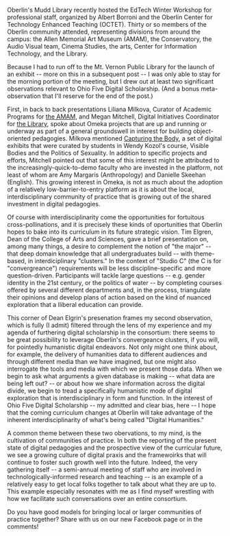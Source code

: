 Oberlin's Mudd Library recently hosted the EdTech Winter Workshop for professional staff, organized by Albert Borroni and the Oberlin Center for Technology Enhanced Teaching (OCTET). Thirty or so members of the Oberlin community attended, representing divisions from around the campus: the Allen Memorial Art Museum (AMAM), the Conservatory, the Audio Visual team, Cinema Studies, the arts, Center for Information Technology, and the Library.

Because I had to run off to the Mt. Vernon Public Library for the launch of an exhibit -- more on this in a subsequent post -- I was only able to stay for the morning portion of the meeting, but I drew out at least two significant observations relevant to Ohio Five Digital Scholarship. (And a bonus meta-observation that I'll reserve for the end of the post.)

First, in back to back presentations Liliana Milkova, Curator of Academic Programs for [the AMAM](http://www.oberlin.edu/amam/), and Megan Mitchell, Digital Initiatives Coordinator for [the Library](http://digitalcollections.oberlin.edu/), spoke about Omeka projects that are up and running or underway as part of a general groundswell in interest for building object-oriented pedagogies. Milkova mentioned [Capturing the Body](http://www.oberlinlibstaff.com/omeka_cast202/), a set of digital exhibits that were curated by students in Wendy Kozol's course, Visible Bodies and the Politics of Sexuality. In addition to specific projects and efforts, Mitchell pointed out that some of this interest might be attributed to the increasingly-quick-to-demo faculty who are invested in the platform, not least of whom are Amy Margaris (Anthropology) and Danielle Skeehan (English). This growing interest in Omeka, is not as much about the adoption of a relatively low-barrier-to-entry platform as it is about the local, interdisciplinary community of practice that is growing out of the shared investment in digital pedagogies.

Of course with interdisciplinarity come the opportunities for fortuitous cross-pollinations, and it is precisely these kinds of oportunities that Oberlin hopes to bake into its curriculum in its future strategic vision. Tim Elgren, Dean of the College of Arts and Sciences, gave a brief presentation on, among many things, a desire to complement the notion of "the major" -- that deep domain knowledge that all undergraduates build -- with theme-based, in interdiciplinary "clusters." In the context of "Studio C" (the C is for "convergreance") requirements will be less discipline-specific and more question-driven. Participants will tackle large questions -- e.g. gender identity in the 21st century, or the politics of water -- by completing courses offered by several different departments and, in the process, triangulate their opinions and develop plans of action based on the kind of nuanced exploration that a lliberal education can provide. 

This corner of Dean Elgrin's presenation frames my second observation, which is fully (I admit) filtered through the lens of my experience and my agenda of furthering digital scholarship in the consortium: there seems to be great possibility to leverage Oberlin's convergeance clusters, if you will, for pointedly humanistic digital endeavors. Not only might one think about, for example, the delivery of humanities data to different audiences and through different media than we have imagined, but one might also interrogate the tools and media with which we present those data. When we begin to ask what arguments a given database is making -- what data are being left out? -- or about how we share information across the digital divide, we begin to tread a specifically humanistic mode of digital exploration that is interdisciplinary in form and function. In the interest of Ohio Five Digital Scholarship -- my admitted and clear bias, here -- I hope that the coming curriculum changes at Oberlin will take advantage of the inherent interdisciplinarity of what's being called "Digital Humanities."

A common theme between these two obervations, to my mind, is the cultivation of communities of practice. In both the reporting of the present state of digital pedagogies and the prospective view of the curricular future, we see a growing culture of digital praxis and the framewoirks that will continue to foster such growth well into the future. Indeed, the very gathering itself -- a semi-annual meeting of staff who are involved in technologically-informed research and teaching -- is an example of a relatively easy to get local folks together to talk about what they are up to. This example especially resonates with me as I find myself wrestling with how we facilitate such conversations over an entire consortium.

Do you have good models for bringing local or larger communities of practice together? Share with us on our new Facebook page or in the comments! 
